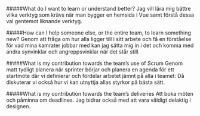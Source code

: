 #####What do I want to learn or understand better?
Jag vill lära mig bättre vilka verktyg som krävs när man bygger en hemsida i Vue samt förstå dessa val gentemot liknande verktyg.

#####How can I help someone else, or the entire team, to learn something new?
Genom att fråga om hur alla ligger till i sitt arbete och få en förståelse för vad mina kamrater jobbar med kan jag sätta mig in i det och komma med andra synvinklar och angreppsvinklar när det står still.

#####What is my contribution towards the team’s use of Scrum
Genom matt tydligt planera när sprinter börjar och planera en agenda för ett startmöte där vi definierar och fördelar arbetet jämnt på alla i teamet: Då diskuterar vi också hur vi kan utnyttja allas styrkor på bästa sätt.

#####What is my contribution towards the team’s deliveries
Att boka möten och påminna om deadlines. Jag bidrar också med att vara väldigt delaktig i designen.
